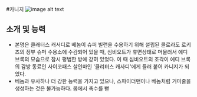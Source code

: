 
#카니지
![image alt text](https://image-proxy.namuwikiusercontent.com/r/http%3A%2F%2Fimg3.wikia.nocookie.net%2F__cb20111022183019%2Fmarveldatabase%2Fimages%2F2%2F2b%2FCarnage%2C_U.S.A._Vol_1_2_Textless.jpg)

## 소개 및 능력
- 본명은 클래터스 캐서디로 베놈이 슈퍼 빌런을 수용하기 위해 설립된 콜로라도 로키즈의 정부 슈퍼 수용소에 수감되어 있을 때, 심비오트가 휴면상태로 머물러서 에디 브록의 모습으로 잠시 평범한 방에 갇혀 있었다. 이 때 심비오트의 조각이 에디 브록의 감방 동료인 사이코패스 살인마인 '클리터스 캐사디'에게 들러 붙어 카니지가 되었다.
-  베놈과 유사하나 더 강한 능력을 가지고 있으나, 스파이더맨이나 베놈처럼 거미줄을 생성하는 것은 불가능하다. 몸에서 촉수를 뻗